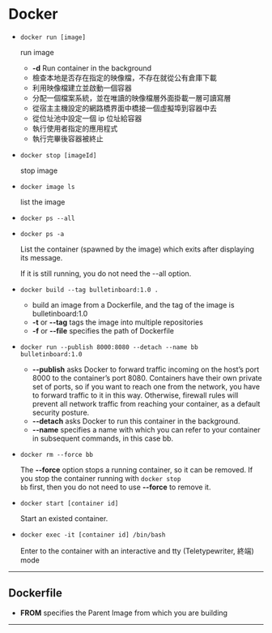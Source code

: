 # Docker

* <code>docker run [image]</code>

    run image

    * **-d** Run container in the background 
    * 檢查本地是否存在指定的映像檔，不存在就從公有倉庫下載
    * 利用映像檔建立並啟動一個容器
    * 分配一個檔案系統，並在唯讀的映像檔層外面掛載一層可讀寫層
    * 從宿主主機設定的網路橋界面中橋接一個虛擬埠到容器中去
    * 從位址池中設定一個 ip 位址給容器
    * 執行使用者指定的應用程式
    * 執行完畢後容器被終止

* <code>docker stop [imageId]</code>

    stop image

* <code>docker image ls</code>

    list the image

* <code>docker ps --all</code>
* <code>docker ps -a</code>

    List the container (spawned by the image) which exits after displaying its message. 

    If it is still running, you do not need the --all option.

* <code>docker build --tag bulletinboard:1.0 .</code>

    * build an image from a Dockerfile, and the tag of the image is bulletinboard:1.0
    * **-t** or **--tag** tags the image into multiple repositories
    * **-f** or **--file** specifies the path of Dockerfile


* <code>docker run --publish 8000:8080 --detach --name bb bulletinboard:1.0</code>

    * **--publish** asks Docker to forward traffic incoming on the host’s port 8000 to the container’s port 8080. Containers have their own private set of ports, so if you want to reach one from the network, you have to forward traffic to it in this way. Otherwise, firewall rules will prevent all network traffic from reaching your container, as a default security posture.
    * **--detach** asks Docker to run this container in the background.
    * **--name** specifies a name with which you can refer to your container in subsequent commands, in this case bb.


* <code>docker rm --force bb</code>

    The **--force** option stops a running container, so it can be removed. If you stop the container running with <code>docker stop bb</code> first, then you do not need to use **--force** to remove it.

* <code>docker start [container id]</code>

    Start an existed container.

* <code>docker exec -it [container id] /bin/bash</code>

    Enter to the container with an interactive and tty (Teletypewriter, 終端) mode 


---
## Dockerfile

* **FROM** specifies the Parent Image from which you are building


---

